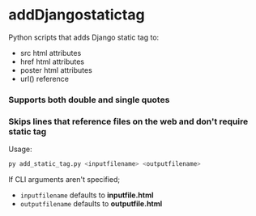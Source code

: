 # addDjangostatictag

Python scripts that adds Django static tag to:      
- src html attributes       
- href html attributes      
- poster html attributes        
- url() reference       

### Supports both double and single quotes
### Skips lines that reference files on the web and don't require static tag

Usage:
```bash
py add_static_tag.py <inputfilename> <outputfilename>
```

If CLI arguments aren't specified;      
- `inputfilename` defaults to **inputfile.html**        
- `outputfilename` defaults to **outputfile.html**      
